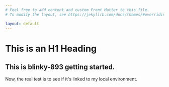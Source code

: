 ```yaml
---
# Feel free to add content and custom Front Matter to this file.
# To modify the layout, see https://jekyllrb.com/docs/themes/#overriding-theme-defaults

layout: default
---
```

# This is an H1 Heading

## This is blinky-893 getting started.

Now, the real test is to see if it's linked to my local environment.